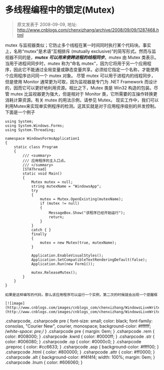 # 多线程编程中的锁定(Mutex) 
> 原文发表于 2008-09-09, 地址: http://www.cnblogs.com/chenxizhang/archive/2008/09/09/1287468.html 


mutex 与监视器类似；它防止多个线程在某一时间同时执行某个代码块。事实上，名称“mutex”是术语“互相排斥 (mutually exclusive)”的简写形式。然而与监视器不同的是，***mutex 可以用来使跨进程的线程同步***。mutex 由 Mutex 类表示。 当用于进程间同步时，mutex 称为“命名 mutex”，因为它将用于另一个应用程序，因此它不能通过全局变量或静态变量共享。必须给它指定一个名称，才能使两个应用程序访问同一个 mutex 对象。 尽管 mutex 可以用于进程内的线程同步，但是使用 Monitor 通常更为可取，因为监视器是专门为 .NET Framework 而设计的，因而它可以更好地利用资源。相比之下，Mutex 类是 Win32 构造的包装。尽管 mutex 比监视器更为强大，但是相对于 Monitor 类，它所需要的互操作转换更消耗计算资源。有关 mutex 的用法示例，请参见 Mutex。 现实工作中，我们可以利用Mutex来实现单实例程序的检测。这其实就是对于应用程序级别的并发控制。 下面是一个例子
```
using System;
using System.Windows.Forms;
using System.Threading;

namespace WindowsFormsApplication1
{
    static class Program
    {
        /// <summary>
        /// 应用程序的主入口点。
        /// </summary>
        [STAThread]
        static void Main()
        {
            Mutex mutex = null;
            string mutexName = "WindowsApp";
            try
            {
                mutex = Mutex.OpenExisting(mutexName);
                if (mutex != null)
                {
                    MessageBox.Show("该程序已经开始运行");
                    return;
                }
            }
            catch { }
            finally
            {
                mutex = new Mutex(true, mutexName);
            }

            Application.EnableVisualStyles();
            Application.SetCompatibleTextRenderingDefault(false);
            Application.Run(new Form1());

            mutex.ReleaseMutex();
        }
    }
}

```

```
如果是这样编写的代码，那么该应用程序可以运行一个实例，第二次的时候就会出现一个提醒框
```

```
[![image](http://www.cnblogs.com/images/cnblogs_com/chenxizhang/WindowsLiveWriter/Mutex_9CE4/image_thumb.png)](http://www.cnblogs.com/images/cnblogs_com/chenxizhang/WindowsLiveWriter/Mutex_9CE4/image_2.png) 
```

.csharpcode, .csharpcode pre
{
 font-size: small;
 color: black;
 font-family: consolas, "Courier New", courier, monospace;
 background-color: #ffffff;
 /*white-space: pre;*/
}
.csharpcode pre { margin: 0em; }
.csharpcode .rem { color: #008000; }
.csharpcode .kwrd { color: #0000ff; }
.csharpcode .str { color: #006080; }
.csharpcode .op { color: #0000c0; }
.csharpcode .preproc { color: #cc6633; }
.csharpcode .asp { background-color: #ffff00; }
.csharpcode .html { color: #800000; }
.csharpcode .attr { color: #ff0000; }
.csharpcode .alt 
{
 background-color: #f4f4f4;
 width: 100%;
 margin: 0em;
}
.csharpcode .lnum { color: #606060; }











